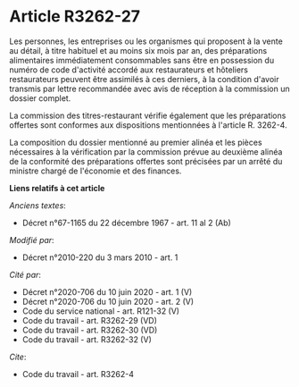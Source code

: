 # Article R3262-27

Les personnes, les entreprises ou les organismes qui proposent à la vente au détail, à titre habituel et au moins six mois
par an, des préparations alimentaires immédiatement consommables sans être en possession du numéro de code d'activité accordé
aux restaurateurs et hôteliers restaurateurs peuvent être assimilés à ces derniers, à la condition d'avoir transmis par
lettre recommandée avec avis de réception à la commission un dossier complet. 

La commission des titres-restaurant vérifie également que les préparations offertes sont conformes aux dispositions
mentionnées à l'article R. 3262-4. 

La composition du dossier mentionné au premier alinéa et les pièces nécessaires à la vérification par la commission prévue au
deuxième alinéa de la conformité des préparations offertes sont précisées par un arrêté du ministre chargé de l'économie et
des finances.

**Liens relatifs à cet article**

_Anciens textes_:

  - Décret n°67-1165 du 22 décembre 1967 - art. 11 al 2 (Ab)

_Modifié par_:

  - Décret n°2010-220 du 3 mars 2010 - art. 1

_Cité par_:

  - Décret n°2020-706 du 10 juin 2020 - art. 1 (V)
  - Décret n°2020-706 du 10 juin 2020 - art. 2 (V)
  - Code du service national - art. R121-32 (V)
  - Code du travail - art. R3262-29 (VD)
  - Code du travail - art. R3262-30 (VD)
  - Code du travail - art. R3262-32 (V)

_Cite_:

  - Code du travail - art. R3262-4
